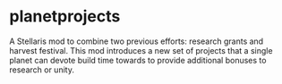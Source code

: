 # planetprojects
A Stellaris mod to combine two previous efforts: research grants and harvest festival. This mod introduces a new set of projects that a single planet can devote build time towards to provide additional bonuses to research or unity.
